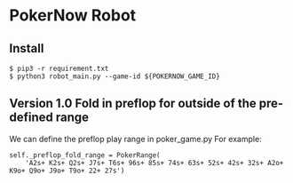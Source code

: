# PokerNow Robot
## Install
```
$ pip3 -r requirement.txt
$ python3 robot_main.py --game-id ${POKERNOW_GAME_ID}
```

## Version 1.0 Fold in preflop for outside of the pre-defined range
We can define the preflop play range in poker_game.py
For example:
```
self._preflop_fold_range = PokerRange(
    'A2s+ K2s+ Q2s+ J7s+ T6s+ 96s+ 85s+ 74s+ 63s+ 52s+ 42s+ 32s+ A2o+ K9o+ Q9o+ J9o+ T9o+ 22+ 27s')
```
